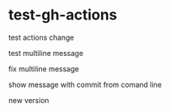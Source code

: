 # test-gh-actions

test actions change

test multiline message

fix multiline message

show message with commit from comand line

new version
